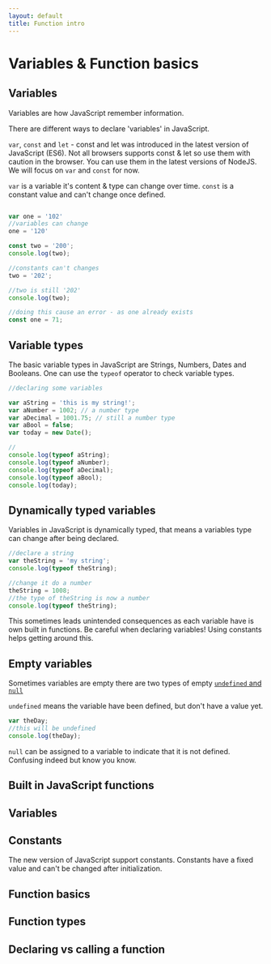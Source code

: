 ```yaml
---
layout: default
title: Function intro
---
```


# Variables & Function basics

## Variables

Variables are how JavaScript remember information.

There are different ways to declare 'variables' in JavaScript.

`var`, `const` and `let` - const and let was introduced in the latest version of JavaScript (ES6). Not all browsers supports const & let so use them with caution in the browser. You can use them in the latest versions of NodeJS. We will focus on `var` and `const` for now.

`var` is a variable it's content & type can change over time.
`const` is a constant value and can't change once defined.

```javascript

var one = '102'
//variables can change
one = '120'

const two = '200';
console.log(two);

//constants can't changes
two = '202';

//two is still '202'
console.log(two);

//doing this cause an error - as one already exists
const one = 71;
```

## Variable types

The basic variable types in JavaScript are Strings, Numbers, Dates and Booleans. One can use the `typeof` operator to check variable types.

```javascript
//declaring some variables

var aString = 'this is my string!';
var aNumber = 1002; // a number type
var aDecimal = 1001.75; // still a number type
var aBool = false;
var today = new Date();

//
console.log(typeof aString);
console.log(typeof aNumber);
console.log(typeof aDecimal);
console.log(typeof aBool);
console.log(today);

```

## Dynamically typed variables

Variables in JavaScript is dynamically typed, that means a variables type can change after being declared.

```Javascript
//declare a string
var theString = 'my string';
console.log(typeof theString);

//change it do a number
theString = 1008;
//the type of theString is now a number
console.log(typeof theString);
```

This sometimes leads unintended consequences as each variable have is own built in functions. Be careful when declaring variables! Using constants helps getting around this.

## Empty variables

Sometimes variables are empty there are two types of empty [`undefined` and `null`](http://stackoverflow.com/questions/5076944/what-is-the-difference-between-null-and-undefined-in-javascript)

`undefined` means the variable have been defined, but don't have a value yet.

```javascript
var theDay;
//this will be undefined
console.log(theDay);
```

`null` can be assigned to a variable to indicate that it is not defined. Confusing indeed but know you know.

## Built in JavaScript functions

## Variables

## Constants

The new version of JavaScript support constants. Constants have a fixed value and can't be changed after initialization.

## Function basics

## Function types

## Declaring vs calling a function
